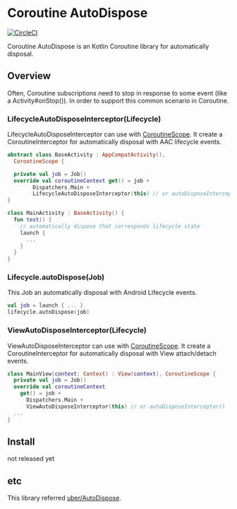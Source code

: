 # Coroutine AutoDispose

[![CircleCI](https://circleci.com/gh/satoshun/CoroutineAutoDispose.svg?style=svg)](https://circleci.com/gh/satoshun/CoroutineAutoDispose)

Coroutine AutoDispose is an Kotlin Coroutine library for automatically disposal.

## Overview

Often, Coroutine subscriptions need to stop in response to some event (like a Activity#onStop()).
In order to support this common scenario in Coroutine.

### LifecycleAutoDisposeInterceptor(Lifecycle)

LifecycleAutoDisposeInterceptor can use with [CoroutineScope](https://kotlin.github.io/kotlinx.coroutines/kotlinx-coroutines-core/kotlinx.coroutines/-coroutine-scope/).
It create a CoroutineInterceptor for automatically disposal with AAC lifecycle events.

```kotlin
abstract class BaseActivity : AppCompatActivity(),
  CoroutineScope {

  private val job = Job()
  override val coroutineContext get() = job +
        Dispatchers.Main +
        LifecycleAutoDisposeInterceptor(this) // or autoDisposeInterceptor()
}

class MainActivity : BaseActivity() {
  fun test() {
    // automatically dispose that corresponds lifecycle state
    launch {
      ...
    }
  }
}
```

### Lifecycle.autoDispose(Job)

This Job an automatically disposal with Android Lifecycle events.

```kotlin
val job = launch { ... }
lifecycle.autoDispose(job)
```

### ViewAutoDisposeInterceptor(Lifecycle)

ViewAutoDisposeInterceptor can use with [CoroutineScope](https://kotlin.github.io/kotlinx.coroutines/kotlinx-coroutines-core/kotlinx.coroutines/-coroutine-scope/).
It create a CoroutineInterceptor for automatically disposal with View attach/detach events.

```kotlin
class MainView(context: Context) : View(context), CoroutineScope {
  private val job = Job()
  override val coroutineContext
    get() = job +
      Dispatchers.Main +
      ViewAutoDisposeInterceptor(this) // or autoDisposeInterceptor()
  ...
}
```

## Install

not released yet


## etc

This library referred [uber/AutoDispose](https://github.com/uber/AutoDispose).
